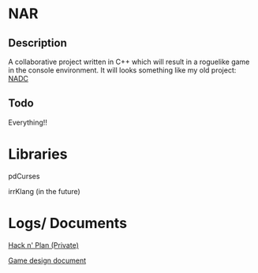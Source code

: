 # NAR
## Description
A collaborative project written in C++ which will result in a roguelike game in the console environment. It will looks something like my old project: [NADC](https://github.com/Glaze96/NADC)

## Todo
Everything!!

# Libraries
pdCurses

irrKlang (in the future)

# Logs/ Documents
[Hack n' Plan (Private)](https://app.hacknplan.com/p/19973/board?categoryId=1&milestoneId=35767)

[Game design document](https://docs.google.com/document/d/1U3i0iAXGnLYCe-rWFvLTQ__4FwS4EkeqVYAkCPsEIOQ/edit?usp=sharing)
